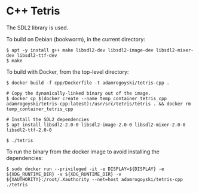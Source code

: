 # C++ Tetris

The SDL2 library is used.

To build on Debian (bookworm), in the current directory:

```
$ apt -y install g++ make libsdl2-dev libsdl2-image-dev libsdl2-mixer-dev libsdl2-ttf-dev
$ make
```

To build with Docker, from the top-level directory:

```
$ docker build -f cpp/Dockerfile -t adamrogoyski/tetris-cpp .

# Copy the dynamically-linked binary out of the image.
$ docker cp $(docker create --name temp_container_tetris_cpp adamrogoyski/tetris-cpp:latest):/usr/src/tetris/tetris . && docker rm temp_container_tetris_cpp

# Install the SDL2 dependencies
$ apt install libsdl2-2.0-0 libsdl2-image-2.0-0 libsdl2-mixer-2.0-0 libsdl2-ttf-2.0-0

$ ./tetris
```

To run the binary from the docker image to avoid installing the dependencies:

```
$ sudo docker run --privileged -it -e DISPLAY=${DISPLAY} -e ${XDG_RUNTIME_DIR} -v ${XDG_RUNTIME_DIR} -v ${XAUTHORITY}:/root/.Xauthority --net=host adamrogoyski/tetris-cpp ./tetris
```

